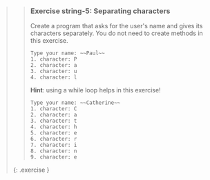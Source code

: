 >> ### Exercise string-5: Separating characters
>> 
>> Create a program that asks for the user's name and gives its characters separately. You do not need to create methods in this exercise.
>> 
>>```output
>> Type your name: ~~Paul~~
>> 1. character: P
>> 2. character: a
>> 3. character: u
>> 4. character: l
>>```
>>     
>> **Hint**: using a while loop helps in this exercise!
>>
>>```output
>> Type your name: ~~Catherine~~
>> 1. character: C
>> 2. character: a
>> 3. character: t
>> 4. character: h
>> 5. character: e
>> 6. character: r
>> 7. character: i
>> 8. character: n
>> 9. character: e
>>```
>>
>> 
>{: .exercise }